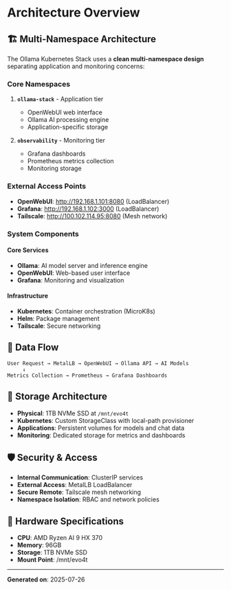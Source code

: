 # Architecture Overview

## 🏗️ Multi-Namespace Architecture

The Ollama Kubernetes Stack uses a **clean multi-namespace design** separating application and monitoring concerns:

### Core Namespaces

1. **`ollama-stack`** - Application tier
   - OpenWebUI web interface
   - Ollama AI processing engine
   - Application-specific storage

2. **`observability`** - Monitoring tier  
   - Grafana dashboards
   - Prometheus metrics collection
   - Monitoring storage

### External Access Points

- **OpenWebUI**: http://192.168.1.101:8080 (LoadBalancer)
- **Grafana**: http://192.168.1.102:3000 (LoadBalancer)  
- **Tailscale**: http://100.102.114.95:8080 (Mesh network)

### System Components

#### Core Services
- **Ollama**: AI model server and inference engine
- **OpenWebUI**: Web-based user interface
- **Grafana**: Monitoring and visualization

#### Infrastructure
- **Kubernetes**: Container orchestration (MicroK8s)
- **Helm**: Package management
- **Tailscale**: Secure networking

## 🔄 Data Flow

```
User Request → MetalLB → OpenWebUI → Ollama API → AI Models
     ↓
Metrics Collection → Prometheus → Grafana Dashboards
```

## 💾 Storage Architecture

- **Physical**: 1TB NVMe SSD at `/mnt/evo4t`
- **Kubernetes**: Custom StorageClass with local-path provisioner
- **Applications**: Persistent volumes for models and chat data
- **Monitoring**: Dedicated storage for metrics and dashboards

## 🛡️ Security & Access

- **Internal Communication**: ClusterIP services
- **External Access**: MetalLB LoadBalancer
- **Secure Remote**: Tailscale mesh networking
- **Namespace Isolation**: RBAC and network policies

## 🎯 Hardware Specifications

- **CPU**: AMD Ryzen AI 9 HX 370
- **Memory**: 96GB
- **Storage**: 1TB NVMe SSD
- **Mount Point**: /mnt/evo4t

---

**Generated on**: 2025-07-26

